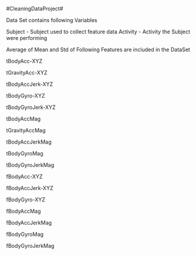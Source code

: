  #CleaningDataProject#
 
 Data Set contains following Variables


 Subject  - Subject used to collect feature data
 Activity - Activity the Subject were performing


 Average of Mean and Std of Following Features are included in the  DataSet


 tBodyAcc-XYZ
 
 tGravityAcc-XYZ
 
 tBodyAccJerk-XYZ
 
 tBodyGyro-XYZ
 
 tBodyGyroJerk-XYZ
 
 tBodyAccMag
 
 tGravityAccMag
 
 tBodyAccJerkMag
 
 tBodyGyroMag
 
 tBodyGyroJerkMag
 
 fBodyAcc-XYZ
 
 fBodyAccJerk-XYZ
 
 fBodyGyro-XYZ
 
 fBodyAccMag
 
 fBodyAccJerkMag
 
 fBodyGyroMag
 
 fBodyGyroJerkMag
 
